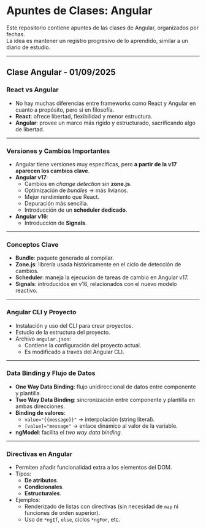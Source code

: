 # Apuntes de Clases: Angular

Este repositorio contiene apuntes de las clases de Angular, organizados por fechas.  
La idea es mantener un registro progresivo de lo aprendido, similar a un diario de estudio.

---

## Clase Angular - 01/09/2025

### React vs Angular
- No hay muchas diferencias entre frameworks como React y Angular en cuanto a propósito, pero sí en filosofía.
- **React**: ofrece libertad, flexibilidad y menor estructura.
- **Angular**: provee un marco más rígido y estructurado, sacrificando algo de libertad.

---

### Versiones y Cambios Importantes
- Angular tiene versiones muy específicas, pero **a partir de la v17 aparecen los cambios clave**.
- **Angular v17**:
  - Cambios en *change detection* sin **zone.js**.
  - Optimización de *bundles* → más livianos.
  - Mejor rendimiento que React.
  - Depuración más sencilla.
  - Introducción de un **scheduler dedicado**.
- **Angular v16**:
  - Introducción de **Signals**.

---

### Conceptos Clave
- **Bundle**: paquete generado al compilar.
- **Zone.js**: librería usada históricamente en el ciclo de detección de cambios.
- **Scheduler**: maneja la ejecución de tareas de cambio en Angular v17.
- **Signals**: introducidos en v16, relacionados con el nuevo modelo reactivo.

---

### Angular CLI y Proyecto
- Instalación y uso del CLI para crear proyectos.
- Estudio de la estructura del proyecto.
- Archivo `angular.json`:
  - Contiene la configuración del proyecto actual.
  - Es modificado a través del Angular CLI.

---

### Data Binding y Flujo de Datos
- **One Way Data Binding**: flujo unidireccional de datos entre componente y plantilla.
- **Two Way Data Binding**: sincronización entre componente y plantilla en ambas direcciones.
- **Binding de valores**:
  - `value="{{message}}"` → interpolación (string literal).
  - `[value]="message"` → enlace dinámico al valor de la variable.
- **ngModel**: facilita el *two way data binding*.

---

### Directivas en Angular
- Permiten añadir funcionalidad extra a los elementos del DOM.
- Tipos:
  - **De atributos**.
  - **Condicionales**.
  - **Estructurales**.
- Ejemplos:
  - Renderizado de listas con directivas (sin necesidad de `map` ni funciones de orden superior).
  - Uso de `*ngIf`, `else`, ciclos `*ngFor`, etc.
